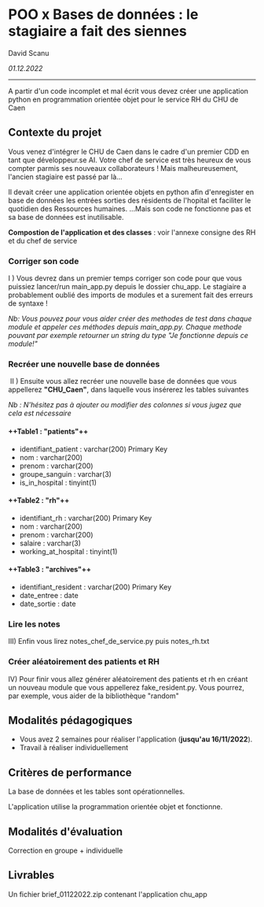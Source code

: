 # POO x Bases de données : le stagiaire a fait des siennes

David Scanu

*01.12.2022*

---

A partir d'un code incomplet et mal écrit vous devez créer une application python en programmation orientée objet pour le service RH du CHU de Caen

## Contexte du projet

Vous venez d'intégrer le CHU de Caen dans le cadre d'un premier CDD en tant que développeur.se AI. Votre chef de service est très heureux de vous compter parmis ses nouveaux collaborateurs ! Mais malheureusement, l'ancien stagiaire est passé par là...

Il devait créer une application orientée objets en python afin d'enregister en base de données les entrées sorties des résidents de l'hopital et faciliter le quotidien des Ressources humaines. ...Mais son code ne fonctionne pas et sa base de données est inutilisable.

**Compostion de l'application et des classes** : voir l'annexe consigne des RH et du chef de service
​
### Corriger son code

I ) Vous devrez dans un premier temps corriger son code pour que vous puissiez lancer/run main_app.py depuis le dossier chu_app. Le stagiaire a probablement oublié des imports de modules et a surement fait des erreurs de syntaxe !

*Nb: Vous pouvez pour vous aider créer des methodes de test dans chaque module et appeler ces méthodes depuis main_app.py. Chaque methode pouvant par exemple retourner un string du type "Je fonctionne depuis ce module!"*

### Recréer une nouvelle base de données
​
II ) Ensuite vous allez recréer une nouvelle base de données que vous appellerez **"CHU_Caen"**, dans laquelle vous insérerez les tables suivantes

*Nb : N'hésitez pas à ajouter ou modifier des colonnes si vous jugez que cela est nécessaire*

#### ++Table1 : "patients"++

- identifiant_patient : varchar(200) Primary Key
- nom : varchar(200)
- prenom : varchar(200)
- groupe_sanguin : varchar(3)
- is_in_hospital : tinyint(1)

#### ++Table2 : "rh"++

- identifiant_rh : varchar(200) Primary Key
- nom : varchar(200)
- prenom : varchar(200)
- salaire : varchar(3)
- working_at_hospital : tinyint(1)

#### ++Table3 : "archives"++

- identifiant_resident : varchar(200) Primary Key
- date_entree : date
- date_sortie : date

### Lire les notes

III) Enfin vous lirez notes_chef_de_service.py puis notes_rh.txt

### Créer aléatoirement des patients et RH

IV) Pour finir vous allez générer aléatoirement des patients et rh en créant un nouveau module que vous appellerez fake_resident.py. Vous pourrez, par exemple, vous aider de la bibliothèque "random"

## Modalités pédagogiques

- Vous avez 2 semaines pour réaliser l'application (**jusqu'au 16/11/2022**).
- Travail à réaliser individuellement

## Critères de performance

La base de données et les tables sont opérationnelles.

L'application utilise la programmation orientée objet et fonctionne.

## Modalités d'évaluation

Correction en groupe + individuelle

## Livrables

Un fichier brief_01122022.zip contenant l'application chu_app